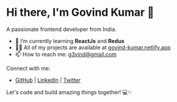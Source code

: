 # Hi there, I'm Govind Kumar 👋

A passionate frontend developer from India.

- 🌱 I’m currently learning **ReactJs** and **Redux**
- 👨‍💻 All of my projects are available at [govind-kumar.netlify.app](https://govind-kumar.netlify.app/)
- 📫 How to reach me: [g3vind@gmail.com](mailto:g3vind@gmail.com)

Connect with me:
- [GitHub](https://github.com/g3vind) | [LinkedIn](https://www.linkedin.com/in/g3vind) | [Twitter](https://twitter.com/g3vind)

Let's code and build amazing things together! 💻✨
